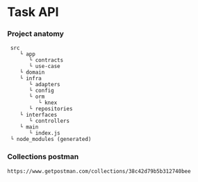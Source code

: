 # Task API

### Project anatomy

```
 src
    └ app
       └ contracts
       └ use-case
    └ domain
    └ infra
       └ adapters
       └ config
       └ orm
          └ knex
       └ repositories
    └ interfaces
       └ controllers
    └ main
       └ index.js
 └ node_modules (generated)
```

### Collections postman
```
https://www.getpostman.com/collections/38c42d79b5b312740bee
```